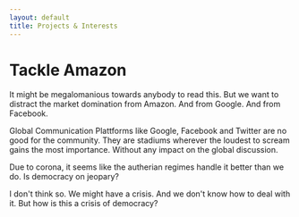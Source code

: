 ```yaml
---
layout: default
title: Projects & Interests
---
```


# Tackle Amazon

It might be megalomanious towards anybody to read this. But we want
to distract the market domination from Amazon. And from Google. And from
Facebook.

Global Communication Plattforms like Google, Facebook and Twitter are
no good for the community. They are stadiums wherever the loudest to scream gains
the most importance. Without any impact on the global discussion.

Due to corona, it seems like the autherian regimes handle it better
than we do. Is democracy on jeopary?

I don't think so. We might have a crisis. And we don't know how to 
deal with it. But how is this a crisis of democracy? 
